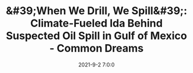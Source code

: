 ---
"title": "&amp;#39;When We Drill, We Spill&amp;#39;: Climate-Fueled Ida Behind Suspected Oil Spill in Gulf of Mexico - Common Dreams"
"date": "2021-9-2 7:0:0"
"feed_name": "GOOGLENEWS"
"feed_website": "https://news.google.com/search?q=drilling%2Bincident&hl=en-US&gl=US&ceid=US:en"
"feed_rss": "https://news.google.com/rss/search?q=drilling%2Bincident&hl=en-US&gl=US&ceid=US:en"
"link": "https://www.commondreams.org/news/2021/09/02/when-we-drill-we-spill-climate-fueled-ida-behind-suspected-oil-spill-gulf-mexico"
"file": "_posts/2021-9-2-7-0-0_GOOGLENEWS_d872ce424bd6a5c418dd1c6cf39e0f21c35aef0d.md"
"accident": "1"
"drilling": "1"
"dead": "0"
"injured": "0"
---